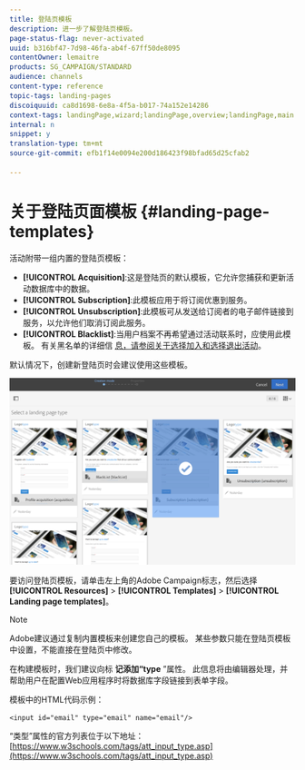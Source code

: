 ```yaml
---
title: 登陆页模板
description: 进一步了解登陆页模板。
page-status-flag: never-activated
uuid: b316bf47-7d98-46fa-ab4f-67ff50de8095
contentOwner: lemaitre
products: SG_CAMPAIGN/STANDARD
audience: channels
content-type: reference
topic-tags: landing-pages
discoiquuid: ca8d1698-6e8a-4f5a-b017-74a152e14286
context-tags: landingPage,wizard;landingPage,overview;landingPage,main
internal: n
snippet: y
translation-type: tm+mt
source-git-commit: efb1f14e0094e200d186423f98bfad65d25cfab2

---
```



# 关于登陆页面模板 {#landing-page-templates}

活动附带一组内置的登陆页模板：

* **[!UICONTROL Acquisition]**:这是登陆页的默认模板，它允许您捕获和更新活动数据库中的数据。
* **[!UICONTROL Subscription]**:此模板应用于将订阅优惠到服务。
* **[!UICONTROL Unsubscription]**:此模板可从发送给订阅者的电子邮件链接到服务，以允许他们取消订阅此服务。
* **[!UICONTROL Blacklist]**:当用户档案不再希望通过活动联系时，应使用此模板。 有关黑名单的详细信 [息，请参阅关于选择加入和选择退出活动](../../audiences/using/about-opt-in-and-opt-out-in-campaign.md)。

默认情况下，创建新登陆页时会建议使用这些模板。

![](assets/lp_creation_1.png)

要访问登陆页模板，请单击左上角的Adobe Campaign标志，然后选择 **[!UICONTROL Resources]** > **[!UICONTROL Templates]** > **[!UICONTROL Landing page templates]**。

>[!NOTE]
>
>Adobe建议通过复制内置模板来创建您自己的模板。 某些参数只能在登陆页模板中设置，不能直接在登陆页中修改。

在构建模板时，我们建议向标 **记添加“type** ”属性。 此信息将由编辑器处理，并帮助用户在配置Web应用程序时将数据库字段链接到表单字段。

模板中的HTML代码示例：

```
<input id="email" type="email" name="email"/>
```

“类型”属性的官方列表位于以下地址： [https://www.w3schools.com/tags/att_input_type.asp](https://www.w3schools.com/tags/att_input_type.asp)